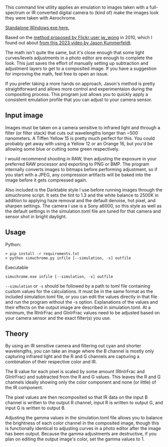 This command line utility applies an emulation to images taken with a full-spectrum or IR converted digital camera to (kind of) make the images look they were taken with Aerochrome.

[Standalone Windows exe here.](https://github.com/w-renk/simuchrome/releases/tag/v1.0)

Based on the [method proposed by Flickr user jw_wong](https://www.flickr.com/photos/jw_wong/4960099202/) in 2010, which I found out about [from this 2023 video by Jason Kummerfeldt](https://www.youtube.com/watch?v=v5KBQd_DkQw).

The math isn't quite the same, but it's close enough that some light curves/levels adjustments in a photo editor are enough to complete the look. This just saves the effort of manually setting up subtraction and adjustment layers to get to a composited image. If you have a suggestion for improving the math, feel free to open an issue.

If you prefer taking a more hands on approach, Jason's method is pretty straightforward and allows more control and experimentaion during the compositing process. This program just allows you to quickly apply a consistent emulation profile that you can adjust to your camera sensor.

## Input image

Images must be taken on a camera sensitive to infrared light and through a filter (or filter stack) that cuts out wavelengths longer than ~500 nanometers. A Tiffen Yellow 15 is pretty much perfect for this. You could probably get away with using a Yellow 12 or an Orange 16, but you'd be allowing some blue or cutting some green respectively.

I would recommend shooting in RAW, then adjusting the exposure in your preferred RAW processor and exporting to PNG or BMP. The program internally converts images to bitmaps before performing adjustment, so if you start with a JPEG, any compression artifacts will be baked into the image before it gets compressed again.

Also included is the Darktable style I use before running images through the simuchrome script. It sets the tint to 1.3 and the white balance to 2500K in addition to applying haze removal and the default denoise, hot pixel, and sharpen settings. The camera I use is a Sony a6000, so this style as well as the default settings in the simulation.toml file are tuned for that camera and sensor shot in bright daylight.

## Usage
Python:
```
> pip install -r requirements.txt
> python simuchrome.py infile [--simulation, -s] outfile
```

Executable
```
simuchrome.exe infile [--simulation, -s] outfile
```

`--simulation` or `-s` should be followed by a path to toml file containing custom values for the calculations. It must be in the same format as the included simulation.toml file, or you can edit the values directly in that file and run the program without the -s option. Explanations of the values and their effects on the output image are described in simulation.toml. At a minimum, the RInIrFrac and GInIrFrac values need to be adjusted based on your camera sensor and the exact filter(s) you use.

## Theory

By using an IR sensitive camera and filtering out cyan and shorter wavelengths, you can take an image where the B channel is mostly only capturing infrared light and the R and G channels are capturing a combination of their respective color and IR.

The B value for each pixel is scaled by some amount (RInIrFrac and GInIrFrac) and subtracted from the R and G values. This leaves the R and G channels ideally showing only the color component and none (or little) of the IR component.

The pixel values are then recomposited so that IR data on the input B channel is written to the output R channel, input R is written to output G, and input G is written to output B.

Adjusting the gamma values in the simulation.toml file allows you to balance the brightness of each color channel in the composited image, though this is functionally identical to adjusting curves in a photo editor after the image has been output. Because the gamma adjustments are destructive, if you plan on editing the output image's color, set the gamma values to 1.

